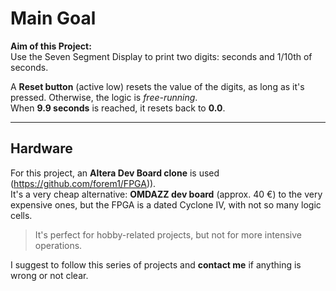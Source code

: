 # Main Goal

**Aim of this Project:**  
Use the Seven Segment Display to print two digits: seconds and 1/10th of seconds.

A **Reset button** (active low) resets the value of the digits, as long as it's pressed. Otherwise, the logic is *free-running*.  
When **9.9 seconds** is reached, it resets back to **0.0**.

---

## Hardware

For this project, an **Altera Dev Board clone** is used (https://github.com/forem1/FPGA)).  
It's a very cheap alternative: **OMDAZZ dev board** (approx. 40 €) to the very expensive ones, but the FPGA is a dated Cyclone IV, with not so many logic cells.

> It's perfect for hobby-related projects, but not for more intensive operations.

I suggest to follow this series of projects and **contact me** if anything is wrong or not clear.
